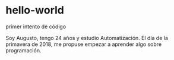 # hello-world
primer intento de código

Soy Augusto, tengo 24 años y estudio Automatización.
El día de la primavera de 2018, me propuse empezar a aprender algo sobre programación.


